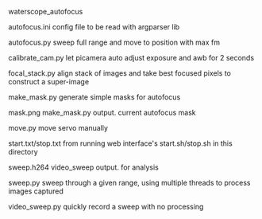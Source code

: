 waterscope_autofocus

autofocus.ini
config file to be read with argparser lib

autofocus.py
sweep full range and move to position with max fm

calibrate_cam.py
let picamera auto adjust exposure and awb for 2 seconds

focal_stack.py
align stack of images and take best focused pixels to construct a super-image

make_mask.py
generate simple masks for autofocus

mask.png
make_mask.py output. current autofocus mask

move.py
move servo manually

start.txt/stop.txt
from running web interface's start.sh/stop.sh in this directory

sweep.h264
video_sweep output. for analysis

sweep.py
sweep through a given range, using multiple threads to process images captured

video_sweep.py
quickly record a sweep with no processing
